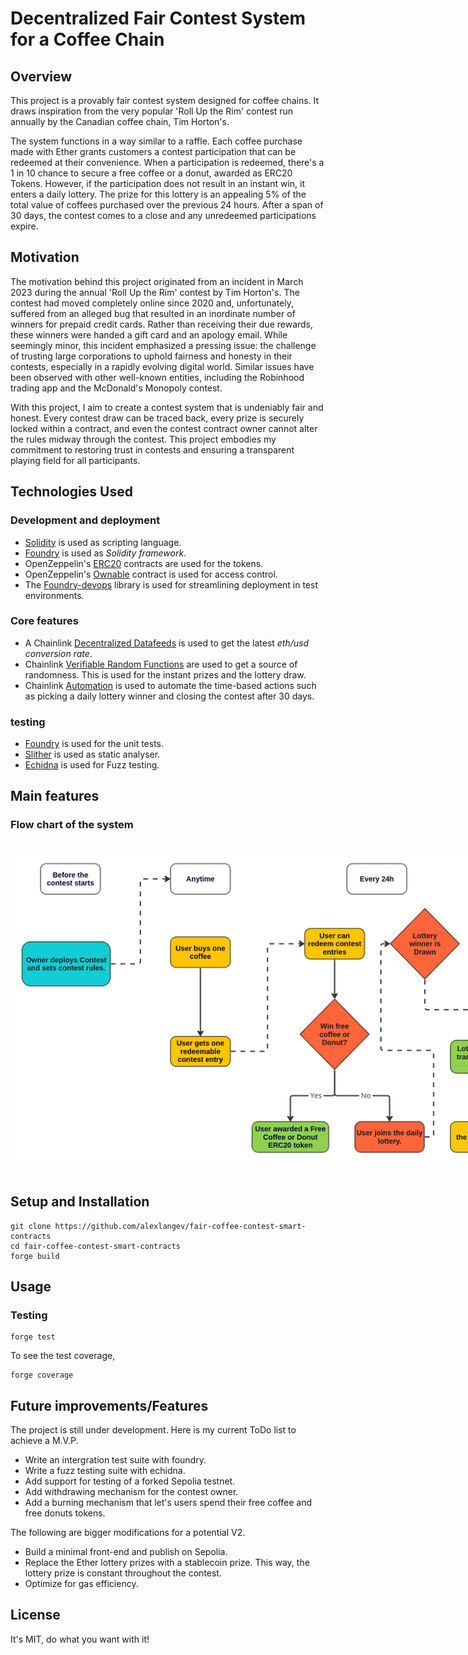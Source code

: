 # Decentralized Fair Contest System for a Coffee Chain

## Overview
This project is a provably fair contest system designed for coffee chains. It draws inspiration from the very popular 'Roll Up the Rim' contest run annually by the Canadian coffee chain, Tim Horton's.

The system functions in a way similar to a raffle. Each coffee purchase made with Ether grants customers a contest participation that can be redeemed at their convenience. When a participation is redeemed, there's a 1 in 10 chance to secure a free coffee or a donut, awarded as ERC20 Tokens. However, if the participation does not result in an instant win, it enters a daily lottery. The prize for this lottery is an appealing 5% of the total value of coffees purchased over the previous 24 hours. After a span of 30 days, the contest comes to a close and any unredeemed participations expire.

## Motivation

The motivation behind this project originated from an incident in March 2023 during the annual 'Roll Up the Rim' contest by Tim Horton's. The contest had moved completely online since 2020 and, unfortunately, suffered from an alleged bug that resulted in an inordinate number of winners for prepaid credit cards. Rather than receiving their due rewards, these winners were handed a gift card and an apology email. While seemingly minor, this incident emphasized a pressing issue: the challenge of trusting large corporations to uphold fairness and honesty in their contests, especially in a rapidly evolving digital world. Similar issues have been observed with other well-known entities, including the Robinhood trading app and the McDonald's Monopoly contest.

With this project, I aim to create a contest system that is undeniably fair and honest. Every contest draw can be traced back, every prize is securely locked within a contract, and even the contest contract owner cannot alter the rules midway through the contest. This project embodies my commitment to restoring trust in contests and ensuring a transparent playing field for all participants.

## Technologies Used

### Development and deployment
- [Solidity](https://docs.soliditylang.org/en/v0.8.21/) is used as scripting language.
- [Foundry](https://github.com/foundry-rs/foundry) is used as *Solidity framework*.
- OpenZeppelin's [ERC20](https://docs.openzeppelin.com/contracts/4.x/erc20) contracts are used for the tokens.
- OpenZeppelin's [Ownable](https://docs.openzeppelin.com/contracts/2.x/access-control) contract is used for access control.
- The [Foundry-devops](https://github.com/Cyfrin/foundry-devops) library is used for streamlining deployment in test environments.

### Core features
- A Chainlink [Decentralized Datafeeds](https://data.chain.link/) is used to get the latest *eth/usd conversion rate*. 
- Chainlink [Verifiable Random Functions](https://chain.link/vrf) are used to get a source of randomness. This is used for the instant prizes and the lottery draw.
- Chainlink [Automation](https://chain.link/automation) is used to automate the time-based actions such as picking a daily lottery winner and closing the contest after 30 days.

### testing
- [Foundry](https://github.com/foundry-rs/foundry) is used for the unit tests.
- [Slither](https://github.com/crytic/slither) is used as static analyser.
- [Echidna](https://github.com/crytic/echidna) is used for Fuzz testing.

## Main features

### Flow chart of the system
<img
  src="./contest-flow-chart.png"
  alt="flow chart of the contest system"
  style="display: inline-block; margin: 16px auto; max-width: 1000px">

## Setup and Installation
```
git clone https://github.com/alexlangev/fair-coffee-contest-smart-contracts
cd fair-coffee-contest-smart-contracts
forge build
```

## Usage

### Testing

```
forge test
```

To see the test coverage,

```
forge coverage
```

## Future improvements/Features

The project is still under development. Here is my current ToDo list to achieve a M.V.P. 

- Write an intergration test suite with foundry.
- Write a fuzz testing suite with echidna.
- Add support for testing of a forked Sepolia testnet.
- Add withdrawing mechanism for the contest owner.
- Add a burning mechanism that let's users spend their free coffee and free donuts tokens.

The following are bigger modifications for a potential V2.

- Build a minimal front-end and publish on Sepolia.
- Replace the Ether lottery prizes with a stablecoin prize. This way, the lottery prize is constant throughout the contest.
- Optimize for gas efficiency.

## License

It's MIT, do what you want with it!